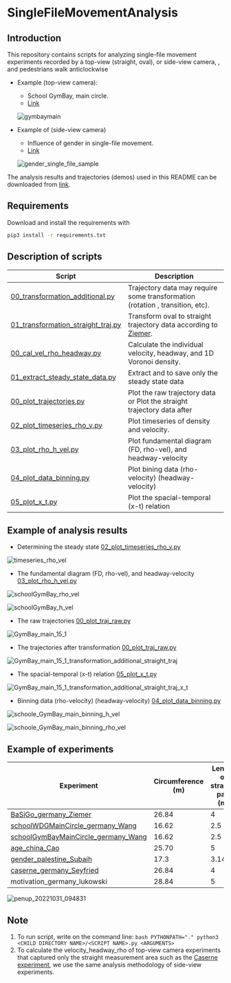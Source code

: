 # SingleFileMovementAnalysis

## Introduction
This repository contains scripts for analyzing single-file movement experiments
recorded by a top-view (straight, oval), or side-view camera, , and pedestrians walk anticlockwise

- Example (top-view camera):
   - School GymBay, main circle.
   - [Link](https://ped.fz-juelich.de/da/doku.php?id=start#single-file_motion_of_pupils)

   ![gymbaymain](https://user-images.githubusercontent.com/4458692/197472324-e9e65cb2-3468-40f2-b7a3-a79d1d71868c.png)

- Example of (side-view camera)
   - Influence of gender in single-file movement.
   - [Link](https://ped.fz-juelich.de/da/doku.php?id=gender_single_file)
   
   ![gender_single_file_sample](https://user-images.githubusercontent.com/4458692/197808563-9babbeb4-ae5f-4401-b074-e81118d4f4eb.png)

The analysis results and trajectories (demos) used in this README can be downloaded from [link](https://fz-juelich.sciebo.de/s/6aWC04GmM0mKlTE).

## Requirements

Download and install the requirements with

```bash
pip3 install -r requirements.txt
```

## Description of scripts

| Script | Description |
| --- | --- |
|[00_transformation_additional.py](scripts/01_trajectory_data_preperation/00_transformation_additional.py) | Trajectory data may require some transformation (rotation , transition, etc). |
|[01_transformation_straight_traj.py](scripts/01_trajectory_data_preperation/01_transformation_straight_traj.py) | Transform oval to straight trajectory data according to [Ziemer](https://link.springer.com/chapter/10.1007/978-3-319-33482-0_12). |
|[00_cal_vel_rho_headway.py](scripts/02_calculate_vel_rho_headway/00_cal_vel_rho_headway.py)|Calculate the individual velocity, headway, and 1D Voronoi density.|
|[01_extract_steady_state_data.py](scripts/02_calculate_vel_rho_headway/01_extract_steady_state_data.py)|Extract and to save only the steady state data|
|[00_plot_trajectories.py](scripts/03_plotting/00_plot_trajectories.py)|Plot the raw trajectory data or Plot the straight trajectory data after|
|[02_plot_timeseries_rho_v.py](scripts/03_plotting/02_plot_timeseries_rho_v.py)|Plot timeseries of density and velocity.|
|[03_plot_rho_h_vel.py](scripts/03_plotting/03_plot_rho_h_vel.py)|Plot fundamental diagram (FD, rho-vel), and headway-velocity|
|[04_plot_data_binning.py](scripts/03_plotting/04_plot_data_binning.py)|Plot bining data (rho-velocity) (headway-velocity)|
|[05_plot_x_t.py](scripts/03_plotting/05_plot_x_t.py)|Plot the spacial-temporal (x-t) relation|

## Example of analysis results

- Determining the steady state [02_plot_timeseries_rho_v.py](scripts/03_plotting/02_plot_timeseries_rho_v.py)

![timeseries_rho_vel](https://user-images.githubusercontent.com/4458692/197458149-0b1a230c-38df-4303-b6a1-bd1e22ee4b88.png)


- The fundamental diagram (FD, rho-vel), and headway-velocity [03_plot_rho_h_vel.py](scripts/03_plotting/03_plot_rho_h_vel.py)

![schoolGymBay_rho_vel](https://user-images.githubusercontent.com/4458692/197454439-f8ad5ae2-10a6-453e-8251-d7edf31d6803.png)

![schoolGymBay_h_vel](https://user-images.githubusercontent.com/4458692/197454455-d8ddcd18-165d-4185-9f73-7ff91f85109d.png)


- The raw trajectories [00_plot_traj_raw.py](scripts/03_plotting/00_plot_trajectories.py)

![GymBay_main_15_1](https://user-images.githubusercontent.com/4458692/197454570-d407cd02-980c-454a-b352-d7cda753de8a.png)


- The trajectories after transformation [00_plot_traj_raw.py](scripts/03_plotting/00_plot_trajectories.py)

![GymBay_main_15_1_transformation_additional_straight_traj](https://user-images.githubusercontent.com/4458692/197454619-3804368f-82b1-4eaa-a725-42eb95e2e1b2.png)


- The spacial-temporal (x-t) relation [05_plot_x_t.py](scripts/03_plotting/05_plot_x_t.py)

![GymBay_main_15_1_transformation_additional_straight_traj_x_t](https://user-images.githubusercontent.com/4458692/197456105-15032699-9ef1-4c03-b1ca-d0e137260d9a.png)

- Binning data (rho-velocity) (headway-velocity) [04_plot_data_binning.py](scripts/03_plotting/04_plot_data_binning.py)

![schoole_GymBay_main_binning_h_vel](https://user-images.githubusercontent.com/4458692/197457493-2c1a78f8-96ff-4b4c-93da-cfce57e95497.png)

![schoole_GymBay_main_binning_rho_vel](https://user-images.githubusercontent.com/4458692/197457504-46f04bd9-1b74-4d31-aeac-558d1161bca5.png)

## Example of experiments

|Experiment|Circumference (m)|Length of straight part (m)|Measurement area length (m)|Radius (m)|Frame per sec. (camera)|
| --- | --- | --- | --- | --- |  --- |
|[BaSiGo_germany_Ziemer](https://doi.org/10.34735/ped.2013.7)|26.84|4|-|3|16|
|[schoolWDGMainCircle_germany_Wang](https://doi.org/10.34735/ped.2014.2)|16.62|2.5|-|1.85|25|
|[schoolGymBayMainCircle_germany_Wang](https://doi.org/10.34735/ped.2014.2)|16.62|2.5|-|1.85|25|
|[age_china_Cao](https://doi.org/10.34735/ped.2017.1)|25.70|5|-|2.5|25|
|[gender_palestine_Subaih](https://doi.org/10.34735/ped.2018.5)|17.3|3.14|3.14|-|25|
|[caserne_germany_Seyfried](https://doi.org/10.34735/ped.2006.1)|26.84|4|4|-|25
|motivation_germany_lukowski|28.84|5|2|-|25|

![penup_20221031_094831](https://user-images.githubusercontent.com/4458692/198972539-8f6fb110-e051-4316-968f-b879144e9fd7.jpg)

## Note
1. To run script, write on the command line: 
      ``bash
      PYTHONPATH="." python3 <CHILD DIRECTORY NAME>/<SCRIPT NAME>.py <ARGUMENTS>
      `` 
2. To calculate the velocity_headway_rho of top-view camera experiments that captured only the straight measurement
area such as the [Caserne experiment](https://ped.fz-juelich.de/da/doku.php?id=corridor2), we use the same analysis
methodology of side-view experiments.
